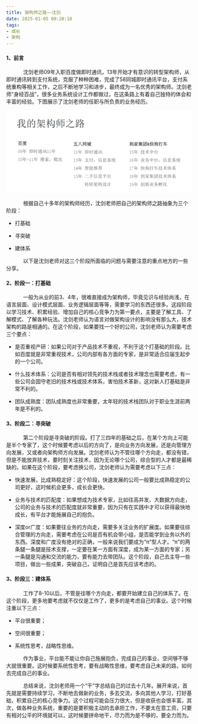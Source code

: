 ```yaml
---
title: 架构师之路——沈剑
date: 2025-01-05 00:20:18
tags:
- 成长
- 架构
---
```


#### __1、前言__

&ensp;&ensp;&ensp;&ensp;&ensp;&ensp; 沈剑老师09年入职百度做即时通讯，13年开始才有意识的转型架构师，从即时通讯转到支付系统，克服了种种困难，完成了58同城即时通讯平台，支付系统重构等相关工作，之后不断地学习和进步，最终成为一名优秀的架构师。沈剑老师“身经百战”，很多业务系统设计工作都做过，在这条路上有着自己独特的体会和丰富的经验。下图展示了沈剑老师的任职与所负责的业务经历。

![沈剑老师的架构师成长之路](source/pic/工程/架构师之路/沈剑老师的架构师成长之路.png)

&ensp;&ensp;&ensp;&ensp;&ensp;&ensp; 根据自己十多年的架构师经历，沈剑老师把自己的架构师之路抽象为三个阶段：

* 打基础

* 寻突破

* 建体系

&ensp;&ensp;&ensp;&ensp;&ensp;&ensp; 以下是沈剑老师对这三个阶段所面临的问题与需要注意的重点地方的一些分享。

#### __2、阶段一：打基础__

&ensp;&ensp;&ensp;&ensp;&ensp;&ensp; 一般为从业的前3、4年，很难直接成为架构师，毕竟见识与经验尚浅，在语言层面、设计模式层面、业务逻辑层面等等，需要学习的东西还很多。这段阶段以学习技术、积累经验、增加自己的核心竞争力为第一要点，主要是了解工具、了解模式、了解各种玩法。沈剑老师认为语言对做架构设计的影响没有那么大，技术架构的路是相通的。在这个阶段，如果要找一个好的公司，沈剑老师认为需要考虑三个要点：

* 是否重视产研：如果公司对于产品技术不重视，不利于这个打基础的阶段。比如百度就是非常重视技术，公司内部有各方面的专家，是非常适合应届生起步的一个公司。

* 什么技术体系：公司是否有相对领先的技术栈或者技术理念也需要考虑，有一些公司会固守老旧的技术栈或技术体系，害怕技术革新，这对新人打基础是非常不利的。

* 团队成熟度：团队成熟度也非常重要，太年轻的技术栈团队对于职业生涯前两年是不利的。

#### __3、阶段二：寻突破__

&ensp;&ensp;&ensp;&ensp;&ensp;&ensp; 第二个阶段是寻突破的阶段。打了三四年的基础之后，在某个方向上可能是半个专家了，这个时候要考虑以后的方向了，是向业务方向发展，还是向管理方向发展，又或者向架构师方向发展。沈剑老师认为不管往哪个方向走，都没有错，但是不能放弃技术，要时刻关注技术，因为无论哪个公司，综合型的人才都是最稀缺的。如果在这个阶段，要考虑换公司，沈剑老师认为需要考虑以下三点：

* 快速发展，比成熟稳定好：这个阶段，快速发展的公司一般要比成熟稳定的公司更好，这时候机会更多，成长会更快。

* 业务与技术的匹配度：如果想成为技术专家，比如往高并发、大数据方向走，公司的业务与技术的匹配度就非常重要，因为只有在实践中才可以获得最快地成长，有平台才能施展自己的抱负。

* 深度or广度：如果要往业务的方向走，需要多关注业务的扩展度。如果要往综合管理的方向走，需要考虑在公司是否有机会带小组，是否能学到业务以外的东西。深度和广度没有绝对的正确，一般来说我们要成为“π”型人才。“π”的两条腿一条腿是技术支撑，一定要在某一方面有深度，成为某一方面的专家；另一条腿是沟通和交流的能力，要有能力去带团队。这个阶段，自己去主导一些项目，做出一些成果，突破自己，证明自己是首先应该考虑的。

#### __3、阶段三：建体系__

&ensp;&ensp;&ensp;&ensp;&ensp;&ensp; 工作了8-10以后，不管是往哪个方向走，都要开始建立自己的体系了。在这个阶段，更多地要考虑就不仅仅是工作了，更多的是考虑自己的事业。这个时候注重以下三点：

* 平台很重要；

* 空间很重要；

* 系统性思考，战略性思维。

&ensp;&ensp;&ensp;&ensp;&ensp;&ensp; 作为事业，平台能不能让你自己施展抱负，完成自己的事业、空间够不够大就很重要。这时候要系统性思考，要有战略性思维，要考虑自己未来的路，如何去完成自己的事业。

&ensp;&ensp;&ensp;&ensp;&ensp;&ensp; 总结来说，沈剑老师用一个“干”字总结自己的过去十几年。展开来说，首先就是需要持续学习，不断地去做新的业务，多去交流，多向其他人学习，打好基础，积累自己的核心竞争力。这个过程可能会压力很大，但是收获也会很丰富。其次，做各种业务系统，重要的是要积极主动的去承担工作，不要太在意工资，只要有相对公平的环境就可以，这时候要拼命地干，尽力而为是不够的，要全力而为。




